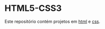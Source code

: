 # HTML5-CSS3
 Este repositório contém projetos em [html](https://github.com/marcospontoexe/HTML5-CSS3/tree/main/HTML) e [css](https://github.com/marcospontoexe/HTML5-CSS3/tree/main/CSS#readme).
